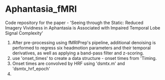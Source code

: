 # Aphantasia_fMRI
Code repository for the paper - 'Seeing through the Static: Reduced Imagery Vividness in Aphantasia is Associated with Impaired Temporal Lobe Signal Complexity'

1. After pre-processing using fMRIPrep's pipeline, additional denoising is performed to regress six headmotion parameters and their temporal derivatives, as well as applying a band-pass filter and z-scoring. 
2. use 'onset_times' to create a data structure - onset times from 'Timing.
3. Onset times are convolved by HRF using 'dsmtx.m' and 'dsmtx_hrf_epoch'
4. 
